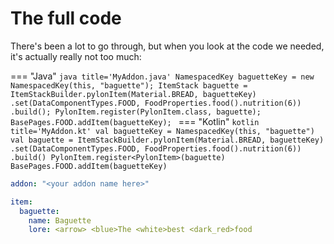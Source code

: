 # The full code

There's been a lot to go through, but when you look at the code we needed, it's actually really not too much:

=== "Java"
    ```java title='MyAddon.java'
    NamespacedKey baguetteKey = new NamespacedKey(this, "baguette");
    ItemStack baguette = ItemStackBuilder.pylonItem(Material.BREAD, baguetteKey)
        .set(DataComponentTypes.FOOD, FoodProperties.food().nutrition(6))
        .build();
    PylonItem.register(PylonItem.class, baguette);
    BasePages.FOOD.addItem(baguetteKey);
    ```
=== "Kotlin"
    ```kotlin title='MyAddon.kt'
    val baguetteKey = NamespacedKey(this, "baguette")
    val baguette = ItemStackBuilder.pylonItem(Material.BREAD, baguetteKey)
        .set(DataComponentTypes.FOOD, FoodProperties.food().nutrition(6))
        .build()
    PylonItem.register<PylonItem>(baguette)
    BasePages.FOOD.addItem(baguetteKey)
    ```

```yaml title='en.yml'
addon: "<your addon name here>"

item:
  baguette:
    name: Baguette
    lore: <arrow> <blue>The <white>best <dark_red>food
```
